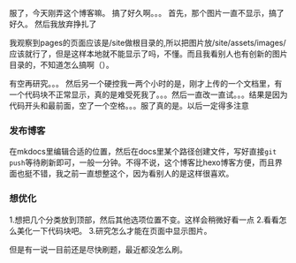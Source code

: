 服了，今天刚弄这个博客嘛。
搞了好久啊。。。
首先，那个图片一直不显示，搞了好久。
然后我放弃挣扎了

我观察到pages的页面应该是/site做根目录的,所以把图片放/site/assets/images/ 应该就行了，但是这样本地就不能显示了吗，不懂。而且我看别人也有创新的图片目录的，不知道怎么搞啊（）。

有空再研究。。。
然后另一个硬控我一两个小时的是，刚才上传的一个文档里，有一个代码块不正常显示，真的是难受死我了。。。然后一直改一直试。。。结果是因为代码开头和最前面，空了一个空格。。。服了真的是。以后一定得多注意

### 发布博客
在mkdocs里编辑合适的位置，然后在docs里某个路径创建文件，写好直接`git push`等待刷新即可，一般一分钟。不得不说，这个博客比hexo博客方便，而且界面也挺不错，我之前一直想整这个，因为看别人的是这样很喜欢。

### 想优化
1.想把几个分类放到顶部，然后其他选项位置不变。这样会稍微好看一点
2.看看怎么美化一下代码块吧。
3.研究怎么才能在页面中显示图片。

但是有一说一目前还是尽快刷题，最近都没怎么刷。